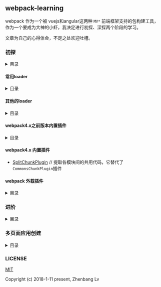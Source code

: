 ## webpack-learning

webpack 作为一个被 vuejs和angular这两种 `MV*` 前端框架支持的包构建工具，作为一个要成为大神的小虾，我决定进行初探、深探两个阶段的学习。

文章为自己的心得体会，不足之处欢迎吐槽。

### 初探

<details>
<summary>目录</summary>

* [webpack 入门](https://github.com/lvzhenbang/webpack-learning/blob/master/doc/first/index.md)
* [引入第三方库](https://github.com/lvzhenbang/webpack-learning/tree/master/doc/third-party.md)
* [loader入门](https://github.com/lvzhenbang/webpack-learning/tree/master/doc/loader.md)
* [plugin入门](https://github.com/lvzhenbang/webpack-learning/tree/master/doc/plugin.md)

</details>

#### 常用loader

<details>
<summary>目录</summary>

* [css-loader & style-loader](https://github.com/lvzhenbang/webpack-learning/tree/master/doc/first/css-style-loader.md)
* [url-loader](https://github.com/lvzhenbang/webpack-learning/tree/master/doc/first/css-style-loader.md)
* [css扩展语言(sass, less, stylus等)的loader](https://github.com/lvzhenbang/webpack-learning/tree/master/doc/first/css-extend.md)
* [编译ES6为ES5的babel-loader](https://github.com/lvzhenbang/webpack-learning/tree/master/doc/first/babel-loader.md)


</details>

#### 其他的loader

<details>
<summary>目录</summary>

* [语法检测的eslint-loader(文件类型：*.js)](https://github.com/lvzhenbang/webpack-learning/tree/master/doc/first/eslint-loader.md)
* [语法检测的stylelint-loader(文件类型：*.css)](https://github.com/lvzhenbang/webpack-learning/tree/master/doc/first/stylelint-loader.md)

* [postcss一个处理css模块的插件平台](https://github.com/lvzhenbang/webpack-learning/tree/master/doc/first/postcss.md)

</details>

#### webpack4.x之前版本内置插件

<details>
<summary>目录</summary>

* [CommonsChunkPlugin](https://github.com/lvzhenbang/webpack-learning/tree/master/doc/first/commonschunkplugin.md) // 提取文件块中的共用代码
* [UglifyjsWebpackPlugin](https://github.com/lvzhenbang/webpack-learning/tree/master/doc/first/uglifyjsplugin.md) // 压缩编译后的模块
* [DllPlugin](https://github.com/lvzhenbang/webpack-learning/tree/master/doc/first/dllplugin&dllreferenceplugin.md) // 减少打包构建的时间
* [ProvidePlugin](https://github.com/lvzhenbang/webpack-learning/tree/master/doc/first/provideplugin.md) // 不必通过import/require使用模块
* [HotModuleRepalcementPlugin](https://github.com/lvzhenbang/webpack-learning/tree/master/doc/first/hmrplugin.md) // 启用热交换

</details>

#### webpack4.x 内置插件

* [SplitChunkPlugin](https://github.com/lvzhenbang/webpack-learning/tree/master/doc/first/splitchunkplugin.md) // 提取各模块间的共用代码，它替代了`CommonsChunkPlugin`插件

#### webpack 外载插件

<details>
<summary>目录</summary>

* [WebpackDevServer](https://github.com/lvzhenbang/webpack-learning/tree/master/doc/first/webpack-dev-server.md) // 用webpack开发时启动浏览器
* [HtmlWebapckPlugin](https://github.com/lvzhenbang/webpack-learning/tree/master/doc/first/htmlwebpackplugin.md) // 用webpack生成HTML文件
* [ExtractTextWebpackPlugin](https://github.com/lvzhenbang/webpack-learning/tree/master/doc/first/extract-text-webpack-plugin.md) // 从打包生成的js文件分理处css到单独的文件。webpack4.x之前支持
* [MiniCssExtractPlugin](https://github.com/lvzhenbang/webpack-learning/tree/master/doc/first/minicssextractplugin.md) // 从打包生成的js文件分理处css到单独的文件。webpack4.x开始支持
* [webpackMerge](https://github.com/lvzhenbang/webpack-learning/tree/master/doc/first/webpack-merge.md) // 合并配置项
* [babel-plguin-lodash & LodashWebpackPlugin](https://github.com/lvzhenbang/webpack-learning/tree/master/doc/first/lodash-webpackglugin.md)

</details>

### 进阶

<details>
<summary>目录</summary>

* [自定义实现 webpack-dev-server ](https://github.com/lvzhenbang/webpack-learning/tree/master/doc/first/custom-HMR.md)
* [webpack4.x变化](https://github.com/lvzhenbang/webpack-learning/tree/master/doc/two/webpack4.md)
* [webpack4.x变化 二](https://github.com/lvzhenbang/webpack-learning/tree/master/doc/two/webpack4-2.md)
* [webapck常见使用问题](https://github.com/lvzhenbang/webpack-learning/tree/master/doc/other/doc.md)

</details>

### 多页面应用创建

<details>
<summary>目录</summary>

* [构建多页面应用](https://github.com/lvzhenbang/webpack-learning/tree/master/doc/two/multi-page.md)
* [构建多页面应用——单个页面的处理](https://github.com/lvzhenbang/webpack-learning/tree/master/doc/two/multi-page-single-page.md)
* [构建多页面应用——模板](https://github.com/lvzhenbang/webpack-learning/tree/master/doc/two/multi-page-template.md)
* [构建多页面应用——静态资源](https://github.com/lvzhenbang/webpack-learning/tree/master/doc/two/multi-page-assets.md)
* [构建多页面应用——优化（一）](https://github.com/lvzhenbang/webpack-learning/tree/master/doc/two/multi-page-function.md)
* [构建多页面应用——hash](https://github.com/lvzhenbang/webpack-learning/tree/master/doc/two/multi-page-hash.md)
* [构建多页面应用——优化（二）](https://github.com/lvzhenbang/webpack-learning/tree/master/doc/two/multi-page-mockdata.md)

</details>

### LICENSE

[MIT](https://opensource.org/licenses/MIT)

Copyright (c) 2018-1-11 present, Zhenbang Lv